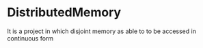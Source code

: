 # DistributedMemory
It is a project in which disjoint memory as able to to be accessed in continuous form
